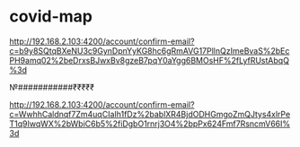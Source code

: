 # covid-map
http://192.168.2.103:4200/account/confirm-email?c=b9y8SQtqBXeNU3c9GynDpnYyKG8hc6gRmAVG17PllnQzImeBvaS%2bEcPH9amq02%2beDrxsBJwxBv8gzeB7pqY0aYgg6BMOsHF%2fLyfRUstAbqQ%3d



№###########₹₹₹₹₹

http://192.168.2.103:4200/account/confirm-email?c=WwhhCaldnqf7Zm4uqCIaIh1fDz%2bablXR4BjdODHGmgoZmQJtys4xlrPeT1q9IwqWX%2bWbiC6b5%2fiDgbO1rnrj3O4%2bpPx624Fmf7RsncmV66I%3d
